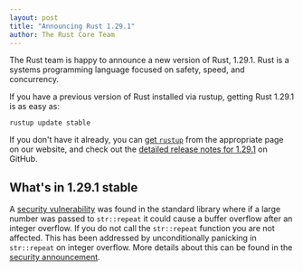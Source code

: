 ```yaml
---
layout: post
title: "Announcing Rust 1.29.1"
author: The Rust Core Team
---
```


The Rust team is happy to announce a new version of Rust, 1.29.1. Rust is a
systems programming language focused on safety, speed, and concurrency.

If you have a previous version of Rust installed via rustup, getting Rust
1.29.1 is as easy as:

```console
rustup update stable
```

If you don't have it already, you can [get `rustup`][install] from the
appropriate page on our website, and check out the [detailed release notes for
1.29.1][notes] on GitHub.

[install]: https://www.rust-lang.org/install.html
[notes]: https://github.com/rust-lang/rust/blob/stable/RELEASES.md#version-1291-2018-09-25

## What's in 1.29.1 stable

A [security vulnerability][vuln] was found in the standard library where if a
large number was passed to `str::repeat` it could cause a buffer overflow
after an integer overflow. If you do not call the `str::repeat` function you
are not affected. This has been addressed by unconditionally panicking in
`str::repeat` on integer overflow. More details about this can be found in the
[security announcement][vuln].

[vuln]: https://blog.rust-lang.org/2018/09/21/Security-advisory-for-std.html
